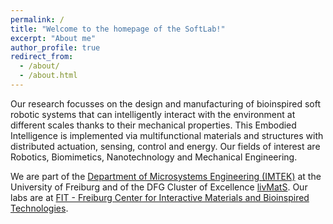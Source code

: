```yaml
---
permalink: /
title: "Welcome to the homepage of the SoftLab!"
excerpt: "About me"
author_profile: true
redirect_from: 
  - /about/
  - /about.html
---
```

Our research focusses on the design and manufacturing of bioinspired soft robotic systems that can intelligently interact with the environment at different scales thanks to their mechanical properties. This Embodied Intelligence is implemented via multifunctional materials and structures with distributed actuation, sensing, control and energy. Our fields of interest are Robotics, Biomimetics, Nanotechnology and Mechanical Engineering.

We are part of the [Department of Microsystems Engineering (IMTEK)](https://www.imtek.de/) at the University of Freiburg and of the DFG Cluster of Excellence [livMatS](https://www.livmats.uni-freiburg.de). Our labs are  at [FIT - Freiburg Center for Interactive Materials and Bioinspired Technologies](https://www.fit.uni-freiburg.de/).


